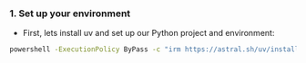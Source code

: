 ### 1. Set up your environment
- First, lets install uv and set up our Python project and environment:
```bash
powershell -ExecutionPolicy ByPass -c "irm https://astral.sh/uv/install.ps1 | iex"
```

